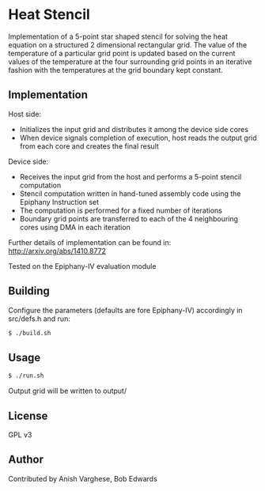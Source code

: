 # Heat Stencil

Implementation of a 5-point star shaped stencil for solving the heat equation on a structured 2 dimensional rectangular grid. The value of the temperature of a particular grid point is updated based on the current values of the temperature at the four surrounding grid points in an iterative fashion with the temperatures at the grid boundary kept constant.

## Implementation

Host side:
* Initializes the input grid and distributes it among the device side cores
* When device signals completion of execution, host reads the output grid from each core and creates the final result

Device side:
* Receives the input grid from the host and performs a 5-point stencil computation
* Stencil computation written in hand-tuned assembly code using the Epiphany Instruction set
* The computation is performed for a fixed number of iterations
* Boundary grid points are transferred to each of the 4 neighbouring cores using DMA in each iteration

Further details of implementation can be found in: http://arxiv.org/abs/1410.8772

Tested on the Epiphany-IV evaluation module

## Building

Configure the parameters (defaults are fore Epiphany-IV) accordingly in src/defs.h and run:

```bash
$ ./build.sh
```

## Usage

```bash
$ ./run.sh
```

Output grid will be written to output/

## License

GPL v3

## Author

Contributed by Anish Varghese, Bob Edwards
